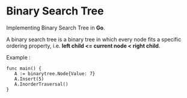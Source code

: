 # Binary Search Tree

Implementing Binary Search Tree in **Go**.

A binary search tree is a binary tree in which every node fits a specific ordering property, i.e. **left child <= current node < right child**.

Example :

```
func main() {
   A := binarytree.Node{Value: 7}
   A.Insert(5)
   A.InorderTraversal()
}
```
